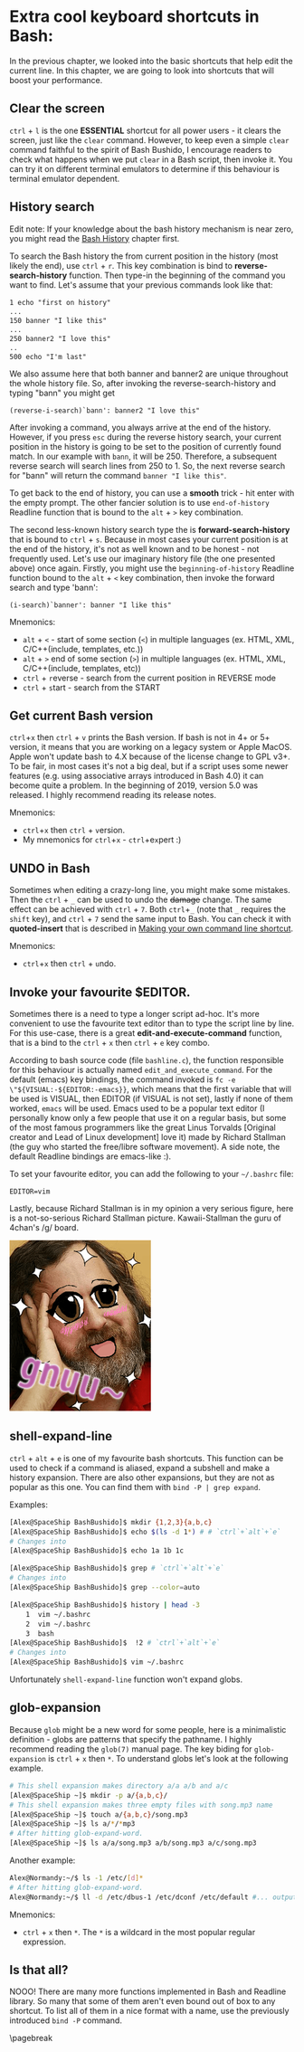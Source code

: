 # Extra cool keyboard shortcuts in Bash:
In the previous chapter, we looked into the basic shortcuts that help edit the
current line. In this chapter, we are going to look into shortcuts that will
boost your performance.

## Clear the screen
`ctrl` + `l` is the one **ESSENTIAL** shortcut for all power users - it clears
the screen, just like the `clear` command. However, to keep even a simple
`clear` command faithful to the spirit of Bash Bushido, I encourage readers to
check what happens when we put `clear` in a Bash script, then invoke it. You
can try it on different terminal emulators to determine if this behaviour is
terminal emulator dependent.

## History search
Edit note: If your knowledge about the bash history mechanism is near zero, you
might read the [Bash History](#bash-history) chapter first.

To search the Bash history the from current position in the history (most
likely the end), use `ctrl` + `r`. This key combination is bind to
**reverse-search-history** function. Then type-in the beginning of the command you want
to find. Let's assume that your previous commands look like that:

```
1 echo "first on history"
...
150 banner "I like this"
...
250 banner2 "I love this"
..
500 echo "I'm last"
```

We also assume here that both banner and banner2 are unique throughout the whole
history file. So, after invoking the reverse-search-history and typing "bann" you
might get

```
(reverse-i-search)`bann': banner2 "I love this"
```

After invoking a command, you always arrive at the end of the history. However, if
you press `esc` during the reverse history search, your current position in the history
is going to be set to the position of currently found match. In our example
with `bann`, it will be 250. Therefore, a subsequent reverse search will search
lines from 250 to 1. So, the next reverse search for "bann" will return the
command `banner "I like this"`.  


To get back to the end of history, you can use a **smooth** trick - hit enter
with the empty prompt. The other fancier solution is to use `end-of-history`
Readline function that is bound to the `alt` + `>` key combination.

The second less-known history search type the is **forward-search-history** that is
bound to `ctrl` + `s`. Because in most cases your current position is at the end
of the history, it's not as well known and to be honest - not frequently used.
Let's use our imaginary history file (the one presented above) once again.
Firstly, you might use the `beginning-of-history` Readline function bound to
the `alt` + `<` key combination, then invoke the forward search and type
'bann':

```
(i-search)`banner': banner "I like this"
```

Mnemonics:  

- `alt` + `<` - start of some section (`<`) in multiple languages (ex. HTML, XML,
  C/C++(include, templates, etc.))
- `alt` + `>` end of some section (`>`) in multiple languages (ex. HTML, XML,
  C/C++(include, templates, etc))
- `ctrl` + `r`everse  - search from the current position in REVERSE mode
- `ctrl` + `s`tart - search from the START 

## Get current Bash version
`ctrl`+`x` then `ctrl` + `v` prints the Bash version.  If bash is not in 4+ or 5+
version, it means that you are working on a legacy system or Apple MacOS. Apple
won't update bash to 4.X because of the license change to GPL v3+. To be fair, in
most cases it's not a big deal, but if a script uses some newer
features (e.g. using associative arrays introduced in Bash 4.0) it can become
quite a problem. In the beginning of 2019, version 5.0 was released. I highly
recommend reading its release notes.

Mnemonics:  

- `ctrl`+`x` then `ctrl` + `v`ersion.
- My mnemonics for `ctrl`+`x` - `ctrl`+e`x`pert :)

## UNDO in Bash
Sometimes when editing a crazy-long line, you might make some mistakes.
Then the `ctrl` + `_` can be used to undo the ~~damage~~ change.  The same
effect can be achieved with `ctrl` + `7`. Both `ctrl`+`_` (note that `_`
requires the `shift` key), and `ctrl` + `7` send the same input to Bash. You can check
it with **quoted-insert** that is described in 
[Making your own command line shortcut](#making-your-own-command-line-shortcut).


Mnemonics:  

- `ctrl`+`x` then `ctrl` + `u`ndo.

## Invoke your favourite $EDITOR.

Sometimes there is a need to type a longer script ad-hoc. It's more convenient to
use the favourite text editor than to type the script line by line. For this use-case, there 
is a great **edit-and-execute-command** function, that is a bind to the `ctrl` + `x` 
then `ctrl` + `e` key combo.

According to bash source code (file `bashline.c`), the function responsible for
this behaviour is actually named `edit_and_execute_command`.  For the default
(emacs) key bindings, the command invoked is `fc -e \"${VISUAL:-${EDITOR:-emacs}}`,
which means that the first variable that will be used is VISUAL, then EDITOR 
(if VISUAL is not set), lastly if none of them worked, `emacs` will be used.
Emacs used to be a popular text editor (I personally know only a few people 
that use it on a regular basis, but some of the most famous
programmers like the great Linus Torvalds [Original creator and Lead of Linux
development] love it) made by Richard Stallman (the guy who started the free/libre
software movement). A side note, the default Readline bindings are emacs-like :).

To set your favourite editor, you can add the following to your `~/.bashrc` file:

```
EDITOR=vim
```

Lastly, because Richard Stallman is in my opinion a very serious figure, here is
a not-so-serious Richard Stallman picture. Kawaii-Stallman the guru of 4chan's /g/
board.

![Stallman Kawaii \label{Stalman Kawaii}](images/03-cool-shortcuts/stallman-kawaii.png)


## shell-expand-line
`ctrl` + `alt` + `e` is one of my favourite bash shortcuts. This function can
be used to check if a command is aliased, expand a subshell and make a history
expansion. There are also other expansions, but they are not as popular as
this one. You can find them with `bind -P | grep expand`. 

Examples:

```bash
[Alex@SpaceShip BashBushido]$ mkdir {1,2,3}{a,b,c}
[Alex@SpaceShip BashBushido]$ echo $(ls -d 1*) # # `ctrl`+`alt`+`e`
# Changes into
[Alex@SpaceShip BashBushido]$ echo 1a 1b 1c
```
```bash
[Alex@SpaceShip BashBushido]$ grep # `ctrl`+`alt`+`e`
# Changes into 
[Alex@SpaceShip BashBushido]$ grep --color=auto
```
```bash
[Alex@SpaceShip BashBushido]$ history | head -3
    1  vim ~/.bashrc 
    2  vim ~/.bashrc 
    3  bash
[Alex@SpaceShip BashBushido]$  !2 # `ctrl`+`alt`+`e`
# Changes into
[Alex@SpaceShip BashBushido]$ vim ~/.bashrc 
```

Unfortunately  `shell-expand-line` function won't expand globs.

## glob-expansion 
Because `glob` might be a new word for some people, here is a minimalistic
definition - globs are patterns that specify the pathname. I highly recommend
reading the `glob(7)` manual page. The key biding for `glob-expansion` is 
`ctrl` + `x` then `*`. To understand globs let's look at the following example.

```bash
# This shell expansion makes directory a/a a/b and a/c
[Alex@SpaceShip ~]$ mkdir -p a/{a,b,c}/ 
# This shell expansion makes three empty files with song.mp3 name
[Alex@SpaceShip ~]$ touch a/{a,b,c}/song.mp3
[Alex@SpaceShip ~]$ ls a/*/*mp3 
# After hitting glob-expand-word.
[Alex@SpaceShip ~]$ ls a/a/song.mp3 a/b/song.mp3 a/c/song.mp3 
```

Another example:
```bash
Alex@Normandy:~/$ ls -1 /etc/[d]*
# After hitting glob-expand-word.
Alex@Normandy:~/$ ll -d /etc/dbus-1 /etc/dconf /etc/default #... output truncated
```

Mnemonics:

- `ctrl` + `x` then `*`. The `*` is a wildcard in the most popular regular expression.

## Is that all?
NOOO! There are many more functions implemented in Bash and Readline library.
So many that some of them aren't even bound out of box to any shortcut. To list
all of them in a nice format with a name, use the previously introduced `bind -P`
command. 

\pagebreak

